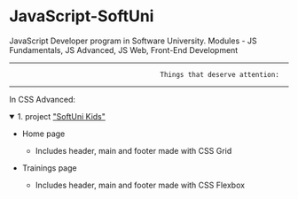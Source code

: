 # JavaScript-SoftUni
JavaScript Developer program in Software University. Modules - JS Fundamentals, JS Advanced, JS Web, Front-End Development
__________________________________________________________________________________________________________________________
                                          Things that deserve attention:
__________________________________________________________________________________________________________________________

In CSS Advanced:
<!-- PAGE CONTENT -->
<details open="open">
  <summary> 
    1. project <a href="https://github.com/anitanenova/JavaScript-SoftUni/tree/main/CSS_Advanced/softuni-kids">"SoftUni Kids"
  </a></summary>
  <ul>
    <li>Home page
      <ul>
        <li><p>Includes header, main and footer made with CSS Grid</p></li>
      </ul>
    </li>
    <li>Trainings page
      <ul>
        <li><p>Includes header, main and footer made with CSS Flexbox</p></li>
      </ul>
    </li>
  </ul>
</details>
